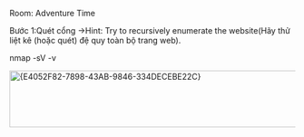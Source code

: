 Room: Adventure Time

Bước 1:Quét cổng      ->Hint: Try to recursively enumerate the website(Hãy thử liệt kê (hoặc quét) đệ quy toàn bộ trang web).

nmap -sV -v <ip>

<img width="617" height="100" alt="{E4052F82-7898-43AB-9846-334DECEBE22C}" src="https://github.com/user-attachments/assets/07f086c2-edc9-4913-a18c-26d2e237412f" />
